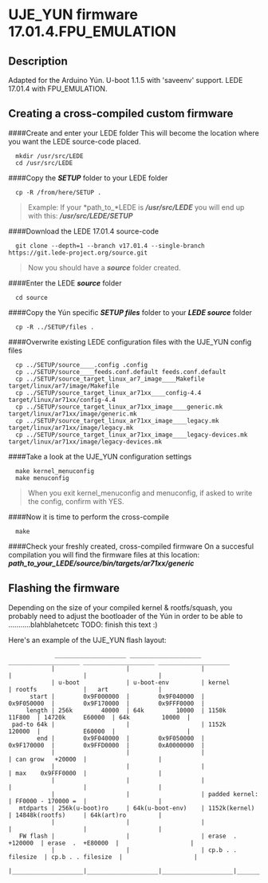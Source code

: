 # UJE_YUN firmware 17.01.4.FPU_EMULATION

## Description

Adapted for the Arduino Yún.
U-boot 1.1.5 with 'saveenv' support.
LEDE 17.01.4 with FPU_EMULATION.


## Creating a cross-compiled custom firmware

####Create and enter your LEDE folder
This will become the location where you want the LEDE source-code placed.
```
  mkdir /usr/src/LEDE
  cd /usr/src/LEDE
```


####Copy the ***SETUP*** folder to your LEDE folder
```
  cp -R /from/here/SETUP .
```
>  Example: If your *path_to_*LEDE is ***/usr/src/LEDE***
>           you will end up with this: ***/usr/src/LEDE/SETUP***


####Download the LEDE 17.01.4 source-code
```
  git clone --depth=1 --branch v17.01.4 --single-branch https://git.lede-project.org/source.git
```
>  Now you should have a ***source*** folder created.


####Enter the LEDE ***source*** folder
```
  cd source
```


####Copy the Yún specific ***SETUP files*** folder to your ***LEDE source*** folder
```
  cp -R ../SETUP/files .
```


####Overwrite existing LEDE configuration files with the UJE_YUN config files
```
  cp ../SETUP/source____.config .config
  cp ../SETUP/source____feeds.conf.default feeds.conf.default
  cp ../SETUP/source_target_linux_ar7_image____Makefile target/linux/ar7/image/Makefile
  cp ../SETUP/source_target_linux_ar71xx____config-4.4 target/linux/ar71xx/config-4.4
  cp ../SETUP/source_target_linux_ar71xx_image____generic.mk target/linux/ar71xx/image/generic.mk
  cp ../SETUP/source_target_linux_ar71xx_image____legacy.mk target/linux/ar71xx/image/legacy.mk
  cp ../SETUP/source_target_linux_ar71xx_image____legacy-devices.mk target/linux/ar71xx/image/legacy-devices.mk
```


####Take a look at the UJE_YUN configuration settings
```
  make kernel_menuconfig
  make menuconfig
```
>  When you exit kernel_menuconfig and menuconfig,
>  if asked to write the config, confirm with YES.


####Now it is time to perform the cross-compile
```
  make
```


####Check your freshly created, cross-compiled firmware
On a succesful compilation you will find the firmware files at this location:
  ***path_to_your_LEDE/source/bin/targets/ar71xx/generic***


## Flashing the firmware

Depending on the size of your compiled kernel & rootfs/squash,
you probably need to adjust the bootloader of the Yún
in order to be able to   ...........blahblahetcetc
    TODO:  finish this text :)
  
  
Here's an example of the UJE_YUN flash layout:
```
             ____________________ ____________________ ____________________ ____________________ ____________________ 
            |                    |                    |                    |                    |                    |
            | u-boot             | u-boot-env         | kernel             | rootfs             |   art              |
      start |        0x9F000000  |        0x9F040000  |        0x9F050000  |        0x9F170000  |        0x9FFF0000  |
     length | 256k        40000  | 64k         10000  | 1150k      11F800  | 14720k     E60000  | 64k         10000  |
 pad-to 64k |                    |                    | 1152k      120000  |            E60000  |                    |
        end |        0x9F040000  |        0x9F050000  |        0x9F170000  |        0x9FFD0000  |        0xA0000000  |
            |                    |                    |                    | can grow   +20000  |                    |
            |                    |                    |                    | max    0x9FFF0000  |                    |
            |                    |                    |                    |                    |                    |
            |                    |                    | padded kernel:     | FF0000 - 170000 =  |                    |
   mtdparts | 256k(u-boot)ro     | 64k(u-boot-env)    | 1152k(kernel)      | 14848k(rootfs)     | 64k(art)ro         |
            |                    |                    |                    |                    |                    |
   FW flash |                    |                    | erase  .  +120000  | erase  .  +E80000  |                    |
            |                    |                    | cp.b . . filesize  | cp.b . . filesize  |                    |
            |____________________|____________________|____________________|____________________|____________________|
```



